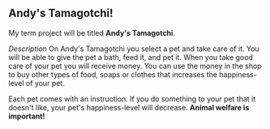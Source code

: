 ## Andy's Tamagotchi! 

My term project will be titled **Andy's Tamagotchi**. 

*Description*
On Andy's Tamagotchi you select a pet and take care of it. You will be able to give the pet a bath, feed it, and pet it. 
When you take good care of your pet you will receive money. You can use the money in the shop to buy other types of food, soaps or clothes that increases the happiness-level of your pet.  

Each pet comes with an instruction. If you do something to your pet that it doesn't like, your pet's happiness-level will decrease. 
**Animal welfare is important!**
